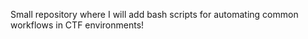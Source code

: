 Small repository where I will add bash scripts for automating common workflows in CTF environments!
